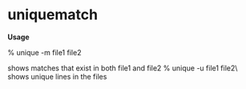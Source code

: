# uniquematch
**Usage**
<p>% unique -m file1 file2</p>
  <t>shows matches that exist in both file1 and file2</t>
% unique -u file1 file2\
  shows unique lines in the files
